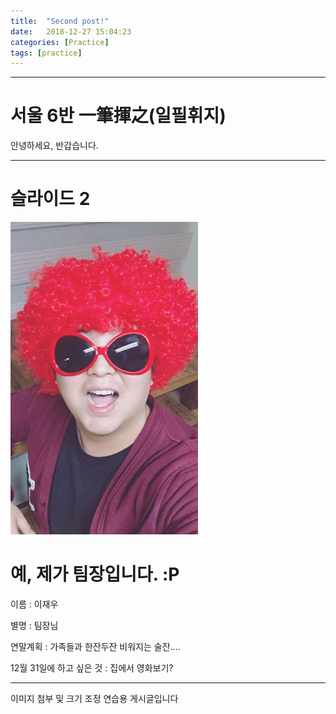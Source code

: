 ```yaml
---
title:  "Second post!"
date:   2018-12-27 15:04:23
categories: [Practice]
tags: [practice]
---
```





---


# 서울 6반 一筆揮之(일필휘지) 
안녕하세요, 반갑습니다.



---


# 슬라이드 2



<img src="https://github.com/Jaewoo-Lee/Jaewoo-Lee.github.io/blob/master/images/IMG_2609.JPG?raw=true" width="300" height="500">



# 예, 제가 팀장입니다. :P



이름 : 이재우



별명 : 팀장님



연말계획 : 가족들과 한잔두잔 비워지는 술잔....



12월 31일에 하고 싶은 것 : 집에서 영화보기?





---


이미지 첨부 및 크기 조정 연습용 게시글입니다
